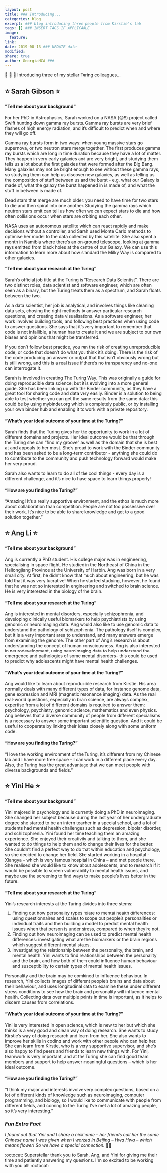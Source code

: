 ```yaml
---
layout: post
title: ### Introducing...
categories: blog
excerpt: ### blog introducing three people from Kirstie's lab 
tags: [] ### INSERT TAGS IF APPLICABLE
image:
  feature:
link: 
date: 2019-08-13 ### UPDATE date
modified:
share: true
author: GeorgiaHCA ###
---
```


:tada: :star2: :rocket: Introducing three of my stellar Turing colleagues... 

## :star: Sarah Gibson :star: 

#### "Tell me about your background"

For her PhD in Astrophysics, Sarah worked on a NASA (:heart_eyes:!!) project called Swift hunting down gamma ray bursts. Gamma ray bursts are very brief flashes of high energy radiation, and it’s difficult to predict when and where they will go off. 

Gamma ray bursts form in two ways: when young massive stars go supernova, or two neutron stars merge together. The first produces gamma ray bursts which are long in time duration because they have a lot of matter. They happen in very early galaxies and are very bright, and studying them tells us a lot about the first galaxies that were formed after the Big Bang. Many galaxies may not be bright enough to see without these gamma rays, so studying them can help us discover new galaxies, as well as telling us the composition of stuff between us and the burst - e.g. what our Galaxy is made of, what the galaxy the burst happened in is made of, and what the stuff in between is made of.

Dead stars that merge are much older:  you need to have time for two stars to die and then spiral into one another. Studying the gamma rays which neutron stars emit can tell us how often we can expect stars to die and how often collisions occur when stars are orbiting each other.

NASA uses an autonomous satellite which can react rapidly and make decisions without a controller, and Sarah used Monte Carlo methods to optimise her model to the data collected by this satellite. She also spent a month in Namibia where there’s an on-ground telescope, looking at gamma rays emitted from black holes at the centre of our Galaxy. We can use this information to learn more about how standard the Milky Way is compared to other galaxies.

#### “Tell me about your research at the Turing”

Sarah’s official job title at the Turing is “Research Data Scientist”. There are two distinct roles, data scientist and software engineer, which are often seen as a binary, but the Turing treats them as a spectrum, and Sarah floats between the two. 

As a data scientist, her job is analytical, and involves things like cleaning data sets, chosing the right methods to answer particular research questions, and creating data visualisations. As a software engineer, her work involves building tools, and following best practices when using code to answer questions. She says that it’s very important to remember that code is not infallible, a human has to create it and we are subject to our own biases and opinions that might be transferred.

If you don’t follow best practice, you run the risk of creating unreproducible code, or code that doesn’t do what you think it’s doing. There is the risk of the code producing an answer or output that that isn’t obviously wrong but is still wrong, and this is a real issue if there’s no transparency and no-one can interrogate it.

Sarah is involved in creating The Turing Way. This was originally a guide for doing reproducible data science; but it is evolving into a more general guide. She has been linking up with the Binder community, as they have a great tool for sharing code and data very easily. Binder is a solution to being able to test whether you can get the same results from the same data: this could be by using mybinder.org which is completely public, or by installing your own binder hub and enabling it to work with a private repository. 

#### “What’s your ideal outcome of your time at the Turing?”

Sarah finds that the Turing gives her the opportunity to work in a lot of different domains and projects. Her ideal outcome would be that through the Turing she can “find my groove” as well as the domain that she is best at and appeals to her most. She’s proud to work with the Binder community and has been asked to be a long-term contributor - anything she could do to contribute to the community and push technology forward would make her very proud. 

Sarah also wants to learn to do all of the cool things - every day is a different challenge, and it’s nice to have space to learn things properly!

#### “How are you finding the Turing?”

“Amazing! It’s a really supportive environment, and the ethos is much more about collaboration than competition. People are not too possessive over their work. It’s nice to be able to share knowledge and get to a good solution together.”

## :star: Ang Li :star: 

#### “Tell me about your background”

Ang is currently a PhD student. His college major was in engineering, specialising in space flight. He studied in the Northeast of China in the Heliongjiang Province at the University of Harbin. Ang was born in a very small city. At first, he didn’t know that much about engineering, but he was told that it was very lucrative! When he started studying, however, he found that he was not so interested in engineering and switched to brain science. He is very interested in the biology of the brain.

#### “Tell me about your research at the Turing”

Ang is interested in mental disorders, especially schizophrenia, and developing clinically useful biomarkers to help psychiatrists by using genomic or neuroimaging data. Ang would also like to use genomic data to understand the pathology of schizophrenia. The pathology itself is complex, but it is a very important area to understand, and many answers emerge from examining the genome. The other part of Ang’s research is about understanding the concept of human consciousness. Ang is also interested in neurodevelopment, using neuroimaging data to help understand the emergence and pathologies of some mental disorders– this could be used to predict why adolescents might have mental health challenges.

#### “What’s your ideal outcome of your time at the Turing?”

Ang would like to learn about reproducible research from Kirstie. His area normally deals with many different types of data, for instance genome data, gene expression and MRI (magnetic resonance imaging) data. As the real real-world questions, especially in brain science, are always complex, expertise from a lot of different domains is required to answer them: psychology, psychiatry, genomic science, mathematics and even physics. Ang believes that a diverse community of people from different specialisms is a necessary to answer some important scientific question. And it could be useful to cooperate by linking their ideas closely along with some uniform code.

#### “How are you finding the Turing?”

“I love the working environment of the Turing, it’s different from my Chinese lab and I have more free space – I can work in a different place every day. Also, the Turing has the great advantage that we can meet people with diverse backgrounds and fields.”

## :star: Yini He :star: 

#### “Tell me about your background” 

Yini majored in psychology and is currently doing a PhD in neuroimaging. She changed her subject because during the last year of her undergraduate degree she started to be an intern teacher in a special school, and a lot of students had mental health challenges such as depression, bipolar disorder, and schizophrenia. Yini found her time teaching them an amazing experience. She enjoyed their creativity and talking to them, and she wanted to do things to help them and to change their lives for the better. She couldn’t find a perfect way to do that within education and psychology, so she decided to change her field. She started working in a hospital - Xiangya – which is very famous hospital in China – and met people there. She realised she would like to know about adolescents, and to research if it would be possible to screen vulnerability to mental health issues, and maybe use the screening to find ways to make people’s lives better in the future. 

#### “Tell me about your research at the Turing”

Yini’s research interests at the Turing divides into three stems:

1. Finding out how personality types relate to mental health differences: using questionnaires and scales to scope out people’s personalities or individual traits and then building a model to predict mental health issues when that person is under stress, compared to when they’re not.
2. Finding out how neuroimaging can be used to predict mental health differences: investigating what are the biomarkers or the brain regions which suggest different mental states.
3. Investigating the relationship between the personality, the brain, and mental health. Yini wants to find relationships between the personality and the brain, and how both of them could influence human behaviour and susceptibility to certain types of mental health issues. 

Personality and the brain may be combined to influence behaviour. In research, Yini collects images of different people’s brains and data about their behaviour, and uses longitudinal data to examine these under different stress conditions to see how the brain and personality will influence mental health. Collecting data over multiple points in time is important, as it helps to discern causes from correlations. 

#### “What’s your ideal outcome of your time at the Turing?”

Yini is very interested in open science, which is new to her but which she thinks is a very good and clean way of doing research. She wants to study Kirstie’s way of doing research and learn from her. She also wants to improve her skills in coding and work with other people who can help her. She can learn from Kirstie, who is a very supportive supervisor, and she’s also happy to find peers and friends to learn new things with. For Yini, teamwork is very important, and at the Turing she can find good team members and support to help answer meaningful questions – which is her ideal outcome.

#### “How are you finding the Turing?”

“I think my major and interests involve very complex questions, based on a lot of different kinds of knowledge such as neuroimaging, computer programming, and biology, so I would like to communicate with people from different fields, and coming to the Turing I’ve met a lot of amazing people, so it’s very interesting.”

### <em> Fun Extra Fact </em> 

<em> I found out that Yini and I share a nickname – her friends call her the same Chinese name I was given when I worked in Beijing – Hwa Hwa – which means flower! So we have a special connection. </em> :cherry_blossom::cherry_blossom:

:octocat: Superstellar thank you to Sarah, Ang, and Yini for giving me their time and patiently answering my questions. I'm so excited to be working with you all! :octocat:
